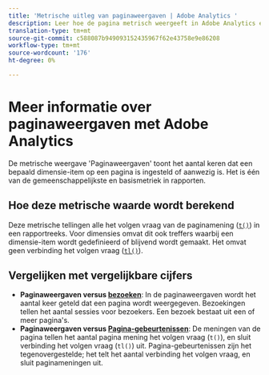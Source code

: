 ```yaml
---
title: 'Metrische uitleg van paginaweergaven | Adobe Analytics '
description: Leer hoe de pagina metrisch weergeeft in Adobe Analytics en begrijp ook het verschil tussen paginaweergaven en bezoeken.
translation-type: tm+mt
source-git-commit: c588087b949093152435967f62e43758e9e86208
workflow-type: tm+mt
source-wordcount: '176'
ht-degree: 0%

---
```



# Meer informatie over paginaweergaven met Adobe Analytics

De metrische weergave &#39;Paginaweergaven&#39; toont het aantal keren dat een bepaald dimensie-item op een pagina is ingesteld of aanwezig is. Het is één van de gemeenschappelijkste en basismetriek in rapporten.

## Hoe deze metrische waarde wordt berekend

Deze metrische tellingen alle het volgen vraag van de paginamening ([`t()`](/help/implement/vars/functions/t-method.md)) in een rapportreeks. Voor dimensies omvat dit ook treffers waarbij een dimensie-item wordt gedefinieerd of blijvend wordt gemaakt. Het omvat geen verbinding het volgen vraag ([`tl()`](/help/implement/vars/functions/tl-method.md)).

## Vergelijken met vergelijkbare cijfers

* **Paginaweergaven versus  [bezoeken](visits.md)**: In de paginaweergaven wordt het aantal keer geteld dat een pagina wordt weergegeven. Bezoekingen tellen het aantal sessies voor bezoekers. Een bezoek bestaat uit een of meer pagina&#39;s.
* **Paginaweergaven versus  [Pagina-gebeurtenissen](page-events.md)**: De meningen van de pagina tellen het aantal pagina mening het volgen vraag (`t()`), en sluit verbinding het volgen vraag (`tl()`) uit. Pagina-gebeurtenissen zijn het tegenovergestelde; het telt het aantal verbinding het volgen vraag, en sluit paginameningen uit.
